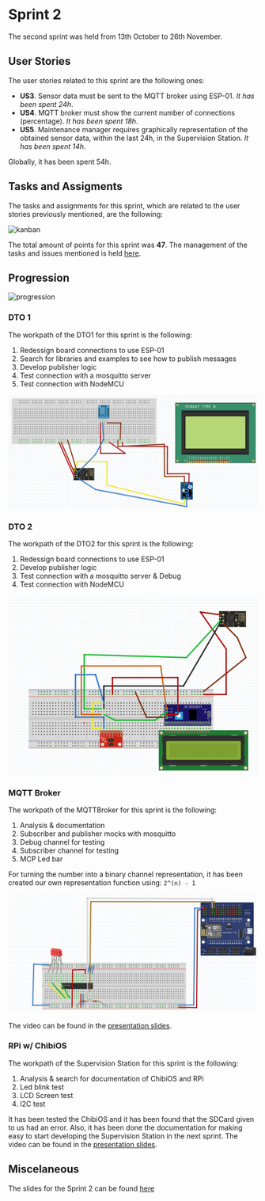 # Sprint 2

The second sprint was held from 13th October to 26th November.

## User Stories

The user stories related to this sprint are the following ones:

- **US3**. Sensor data must be sent to the MQTT broker using ESP-01. *It has been spent 24h*.
- **US4**. MQTT broker must show the current number of connections (percentage). *It has been spent 18h*.
- **US5**. Maintenance manager requires graphically representation of the obtained sensor data, within the last 24h, in the Supervision Station. *It has been spent 14h*.

Globally, it has been spent 54h.

## Tasks and Assigments

The tasks and assignments for this sprint, which are related to the user stories previously mentioned, are the following:

![kanban](../../img/kanban2.png)

The total amount of points for this sprint was **47**. The management of the tasks and issues mentioned is held [here](https://github.com/users/Oriolac/projects/1/).

## Progression

![progression](../img/progressionsprint2.png)

### DTO 1

The workpath of the DTO1 for this sprint is the following:

1. Redessign board connections to use ESP-01
2. Search for libraries and examples to see how to publish messages 
3. Develop publisher logic
4. Test connection with a mosquitto server
5. Test connection with NodeMCU

![frizzingDTO1](../img/dto1-bad-frizzing.png)

### DTO 2

The workpath of the DTO2 for this sprint is the following:

1. Redessign board connections to use ESP-01
2. Develop publisher logic
3. Test connection with a mosquitto server & Debug
4. Test connection with NodeMCU

![frizzingDTO1](../img/dto2-bad-frizzing.png)


### MQTT Broker

The workpath of the MQTTBroker for this sprint is the following:

1. Analysis & documentation
2. Subscriber and publisher mocks with mosquitto
3. Debug channel for testing
4. Subscriber channel for testing
5. MCP Led bar

For turning the number into a binary channel representation, it has been created our own representation function using: `2^(n) - 1`

![frizzingDTO1](../img/mqtt-bad-frizzing.png)

The video can be found in the [presentation slides](#miscelaneous).

### RPi w/ ChibiOS

The workpath of the Supervision Station for this sprint is the following:

1. Analysis & search for documentation of ChibiOS and RPi
2. Led blink test
3. LCD Screen test
4. I2C test

It has been tested the ChibiOS and it has been found that the SDCard given to us had an error. Also, it has been done the documentation for making easy to start developing the Supervision Station in the next sprint. The video can be found in the [presentation slides](#miscelaneous).


## Miscelaneous

The slides for the Sprint 2 can be found [here](https://docs.google.com/presentation/d/1AQJoerh7DT9Wxh1N1sOndmkQTvIrPiEeq6F_IczKm0E/edit?usp=sharing)
